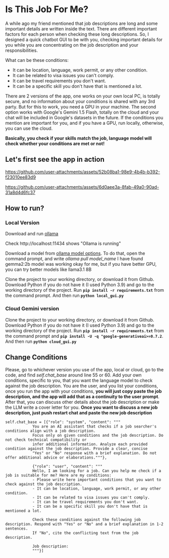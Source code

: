# Is This Job For Me?

A while ago my friend mentioned that job descriptions are long and some important details are written inside the text. There are different important factors for each person when checking these long descriptions. So, I designed a quick chatbot GUI to be with you, checking important details for you while you are concentrating on the job description and your responsibilities.

What can be these conditions:
- It can be location, language, work permit, or any other condition.
- It can be related to visa issues you can't comply.
- It can be travel requirements you don't want.
- It can be a specific skill you don't have that is mentioned a lot.
            
There are 2 versions of the app, one works on your own local PC, is totally secure, and no information about your conditions is shared with any 3rd party. But for this to work, you need a GPU in your machine. The second option works with Google's Gemini 1.5 Flash, totally on the cloud and your chat will be included in Google's datasets in the future. If the conditions you mention are important for you, and if you have a GPU, run locally, otherwise, you can use the cloud.

**Basically, you check if your skills match the job, language model will check whether your conditions are met or not!**

## Let's first see the app in action
https://github.com/user-attachments/assets/52b08ba1-98e9-4b4b-b392-f23010ee83d9

https://github.com/user-attachments/assets/6d0aee3a-8fab-49a0-90ad-31a8d4d6fc37

## How to run?

### Local Version
Download and run [ollama](https://ollama.com/download)

Check http://localhost:11434 shows "Ollama is running"

Download a model from [ollama model options](https://ollama.com/library). To do that, open the command prompt, and write *ollama pull model_name* I have found gemma2:2b model was working okay for me, but if you have better GPU, you can try better models like llama3.1 8B

Clone the project to your working directory, or download it from Github. Download Python if you do not have it (I used Python 3.9) and go to the working directory of the project. Run **```pip install -r requirements.txt```** from the command prompt. And then run **```python local_gui.py```**

### Cloud Gemini version
Clone the project to your working directory, or download it from Github. Download Python if you do not have it (I used Python 3.9) and go to the working directory of the project. Run **```pip install -r requirements.txt```** from the command prompt and **```pip install -U -q "google-generativeai>=0.7.2```**. And then run **```python cloud_gui.py```**

## Change Conditions
Please, go to whichever version you use of the app, local or cloud, go to the code, and find *self.chat_base* around line 55 or 60. Add your own conditions, specific to you, that you want the language model to check against the job description. You are the user, and you list your conditions, once you run the app with your conditions, **you will just copy paste the job description, and the app will add that as a continuity to the user prompt**. After that, you can discuss other details about the job description or make the LLM write a cover letter for you. **Once you want to discuss a new job description, just push restart chat and paste the new job description**

```
self.chat_base = [{"role": "system", "content": """
            You are an AI assistant that checks if a job searcher's conditions align with a job description. 
            Focus only on given conditions and the job description. Do not check technical compatibility or 
            infer additional information. Analyze each provided condition against the job description. Provide a clear, concise 
            "Yes" or "No" response with a brief explanation. Do not offer additional advice or elaborations."""},

            {"role": "user", "content": """
            Hello, I am looking for a job. Can you help me check if a job is suitable for me? Here are my conditions:
            - Please write here important conditions that you want to check against the job description.
            - It can be location, language, work permit, or any other condition.
            - It can be related to visa issues you can't comply.
            - It can be travel requirements you don't want.
            - It can be a specific skill you don't have that is mentioned a lot.
             
            Check these conditions against the following job description. Respond with "Yes" or "No" and a brief explanation in 1-2 sentences.
            If "No", cite the conflicting text from the job description.

            Job description:
            """}]
```
